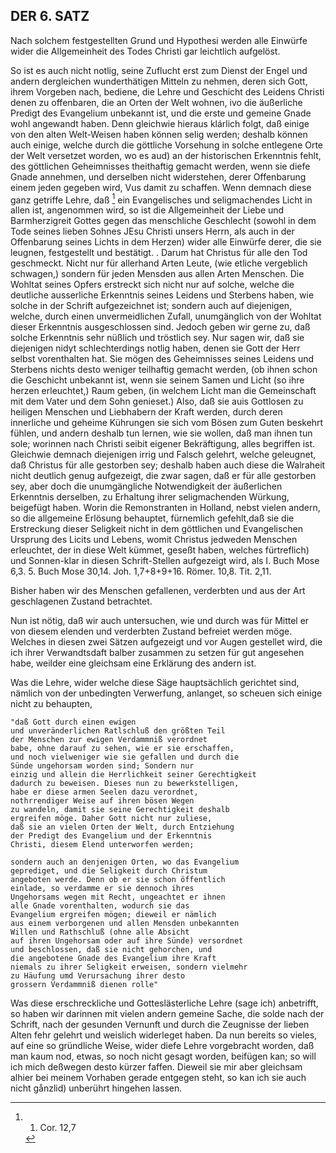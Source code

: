 <!-- Seite 163 -->

DER 6. SATZ
-----------

Nach solchem festgestellten Grund und Hypothesi 
werden alle Einwürfe wider die Allgemeinheit des 
Todes Christi gar leichtlich aufgelöst. 

So ist es auch nicht notlig, seine Zuflucht erst zum 
Dienst der Engel und andern dergleichen wunderthätigen
Mitteln zu nehmen, deren sich Gott, ihrem 
Vorgeben nach, bediene, die Lehre und Geschicht
des Leidens Christi denen zu offenbaren, die 
an Orten der Welt wohnen, ivo die äußerliche Predigt
des Evangelium unbekannt ist, und die erste und gemeine
Gnade wohl angewandt haben. Denn gleichwie
hieraus klárlich folgt, daß einige von den alten 
Welt-Weisen haben können selig werden; deshalb können
auch einige, welche durch die göttliche Vorsehung
in solche entlegene Orte der Welt versetzet 
worden, wo es aud) an der historischen Erkenntnis 
fehlt, des göttlichen Geheimnisses theithaftig gemacht
werden, wenn sie diefe Gnade annehmen, und 
derselben nicht widerstehen, derer Offenbarung 
einem jeden gegeben wird, Vus damit zu schaffen.
Wenn demnach diese ganz getriffe Lehre, daß [^k6f1]
ein Evangelisches und seligmachendes Licht in 
allen ist, angenommen wird, so ist die Allgemeinheit
der Liebe und Barmherzigreit Gottes gegen das 
menschliche Geschlecht (sowohl in dem Tode seines 
lieben Sohnes JEsu Christi unsers Herrn, als auch 
in der Offenbarung seines  Lichts in dem Herzen) wider
alle Einwürfe derer, die sie leugnen, festgestellt 
und bestätigt. . Darum hat Christus für alle<!-- Seite 164 --><!-- content-0127.xml -->
den Tod geschmeckt. Nicht nur für allerhand
Arten Leute, (wie etliche vergeblich schwagen,) sondern
für jeden Mensden aus allen Arten Menschen.
Die Wohltat seines Opfers erstreckt sich nicht nur
auf solche, welche die deutliche ausserliche Erkenntnis
seines Leidens und Sterbens haben, wie solche in der
Schrift aufgezeichnet ist; sondern auch auf diejenigen,
welche, durch einen unvermeidlichen Zufall,
unumgänglich von der Wohltat dieser Erkenntnis
ausgeschlossen sind. Jedoch geben wir gerne zu,
daß solche Erkenntnis sehr nüßlich und tröstlich sey.
Nur sagen wir, daß sie diejenigen nidyt schlechterdings
notlig haben, denen sie Gott der Herr selbst
vorenthalten hat. Sie mögen des Geheimnisses
seines Leidens und Sterbens nichts desto weniger
teilhaftig gemacht werden, (ob ihnen schon die Geschicht
unbekannt ist, wenn sie seinem Samen und
Licht (so ihre herzen erleuchtet,) Raum geben,
(in welchem Licht man die Gemeinschaft mit
dem Vater und dem Sohn genieset.) Also, daß
sie auis Gottlosen zu heiligen Menschen und Liebhabern
der Kraft werden, durch deren innerliche und geheime
Kührungen sie sich vom Bösen zum Guten beskehrt
fühlen, und andern deshalb tun lernen, wie
sie wollen, daß man ihnen tun sole; worinnen
nach Christi seibit eigener Bekräftigung, alles begriffen
ist. Gleichwie demnach diejenigen irrig und
Falsch gelehrt, welche geleugnet, daß Christus für
alle gestorben sey; deshalb haben auch diese die Walraheit
nicht deutlich genug aufgezeigt, die zwar sagen,
daß er für alle gestorben sey, aber doch die unumgängliche
Notwendigkeit der äußerlichen Erkenntnis
derselben, zu Erhaltung ihrer seligmachenden Würkung,
beigefügt haben. Worin die Remonstranten
in Holland, nebst vielen andern, so die allgemeine
Erlösung behauptet, fürnemlich gefehlt,daß sie<!-- Seite 165 -->
die Erstreckung dieser Seligkeit nicht in dem göttlichen
und Evangelischen Ursprung des Licits und
Lebens, womit Christus jedweden Menschen
erleuchtet, der in diese Welt kümmet, geseßt haben,
welches fürtreflich) und Sonnen-klar in diesen
Schrift-Stellen aufgezeigt wird, als I. Buch Mose 6,3.
5. Buch Mose 30,14. Joh. 1,7+8+9+16. Römer. 10,8.
Tit. 2,11.

Bisher haben wir des Menschen gefallenen, verderbten
und aus der Art geschlagenen Zustand betrachtet.

Nun ist nötig, daß wir auch untersuchen, wie
und durch was für Mittel er von diesem elenden
und verderbten Zustand befreiet werden möge.
Welches in diesen zwei Sätzen aufgezeigt und vor
Augen gestellet wird, die ich ihrer Verwandtsdaft
balber zusammen zu setzen für gut angesehen habe,
weilder eine gleichsam eine Erklärung des andern ist.

Was die Lehre, wider welche diese Säge hauptsächlich
gerichtet sind, nämlich von der unbedingten
Verwerfung, anlanget, so scheuen sich einige
nicht zu behaupten, 

    "daß Gott durch einen ewigen
    und unveränderlichen Ratlschluß den größten Teil
    der Menschen zur ewigen Verdammniß verordnet
    babe, ohne darauf zu sehen, wie er sie erschaffen,
    und noch vielweniger wie sie gefallen und durch die
    Sünde ungehorsam worden sind; Sondern nur
    einzig und allein die Herrlichkeit seiner Gerechtigkeit
    dadurch zu beweisen. Dieses nun zu bewerkstelligen,
    habe er diese armen Seelen dazu verordnet, 
    nothrrendiger Weise auf ihren bösen Wegen
    zu wandeln, damit sie seine Gerechtigkeit deshalb
    ergreifen möge. Daher Gott nicht nur zuliese,
    daß sie an vielen Orten der Welt, durch Entziehung
    der Predigt des Evangelium und der Erkenntnis
    Christi, diesem Elend unterworfen werden; 
<!-- Seite 166 -->
    sondern auch an denjenigen Orten, wo das Evangelium
    geprediget, und die Seligkeit durch Christum
    angeboten werde. Denn ob er sie schon öffentlich
    einlade, so verdamme er sie dennoch ihres
    Ungehorsams wegen mit Recht, ungeachtet er ihnen
    alle Gnade vorenthalten, wodurch sie das
    Evangelium ergreifen mögen; dieweil er nämlich
    aus einem verborgenen und allen Mensden unbekannten
    Willen und Rathschluß (ohne alle Absicht
    auf ihren Ungehorsam oder auf ihre Sünde) versordnet
    und beschlossen, daß sie nicht gehorchen, und
    die angebotene Gnade des Evangelium ihre Kraft
    niemals zu ihrer Seligkeit erweisen, sondern vielmehr
    zu Häufung umd Verursachung ihrer desto
    grossern Verdammniß dienen rolle"

Was diese erschreckliche und Gotteslästerliche
Lehre (sage ich) anbetrifft, so haben wir darinnen
mit vielen andern gemeine Sache, die solde nach
der Schrift, nach der gesunden Vernunft und durch
die Zeugnisse der lieben Alten fehr gelehrt und weislich
widerleget haben. Da nun bereits so vieles,
auf eine so gründliche Weise, wider diefe Lehre vorgebracht
worden, daß man kaum nod, etwas, so noch
nicht gesagt worden, beifügen kan; so will ich mich
deßwegen desto kürzer faffen. Dieweil sie mir aber
gleichsam alhier bei meinem Vorhaben gerade entgegen
 steht, so kan ich sie auch nicht gånzlid) unberührt
hingehen lassen.

[^k6f1]: 1. Cor. 12,7
